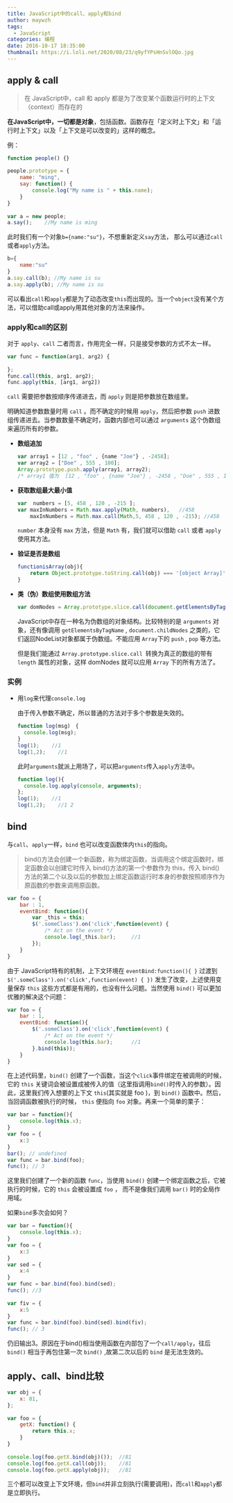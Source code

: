 ```yaml
---
title: JavaScript中的call、apply和bind
author: maywzh
tags:
  - JavaScript
categories: 编程
date: 2016-10-17 18:35:00
thumbnail: https://i.loli.net/2020/08/23/q9yfYPsHnSvlOQo.jpg
---
```

## apply & call
 
> 在 JavaScript中，call 和 apply 都是为了改变某个函数运行时的上下文（context）而存在的 

**在JavaScript中，一切都是对象**，包括函数。函数存在「定义时上下文」和「运行时上下文」以及「上下文是可以改变的」这样的概念。

<!--more-->

例：

```JavaScript
function people() {}
 
people.prototype = {
    name: "ming",
    say: function() {
        console.log("My name is " + this.name);
    }
}
 
var a = new people;
a.say();    //My name is ming
```

此时我们有一个对象`b={name:"su"}`，不想重新定义`say`方法， 那么可以通过`call`或者`apply`方法。

```JavaScript
b={
	name:"su"
}
a.say.call(b); //My name is su
a.say.apply(b); //My name is su
```

可以看出`call`和`apply`都是为了动态改变`this`而出现的。当一个`object`没有某个方法，可以借助call或apply用其他对象的方法来操作。

### apply和call的区别

对于 `apply`、`call` 二者而言，作用完全一样，只是接受参数的方式不太一样。

```JavaScript
var func = function(arg1, arg2) {
     
};
func.call(this, arg1, arg2);
func.apply(this, [arg1, arg2])
```

`call` 需要把参数按顺序传递进去，而 `apply` 则是把参数放在数组里。　

明确知道参数数量时用 `call` 。而不确定的时候用 `apply`，然后把参数 `push` 进数组传递进去。当参数数量不确定时，函数内部也可以通过 `arguments` 这个伪数组来遍历所有的参数。

- **数组追加**

  ```JavaScript
  var array1 = [12 , "foo" , {name "Joe"} , -2458]; 
  var array2 = ["Doe" , 555 , 100]; 
  Array.prototype.push.apply(array1, array2); 
  /* array1 值为  [12 , "foo" , {name "Joe"} , -2458 , "Doe" , 555 , 100] */
  ```


- **获取数组最大最小值**

  ```JavaScript
  var  numbers = [5, 458 , 120 , -215 ]; 
  var maxInNumbers = Math.max.apply(Math, numbers),   //458
      maxInNumbers = Math.max.call(Math,5, 458 , 120 , -215); //458
  ```

  `number` 本身没有 `max` 方法，但是 `Math` 有，我们就可以借助 `call` 或者 `apply` 使用其方法。

- **验证是否是数组**

  ```JavaScript
  functionisArray(obj){ 
      return Object.prototype.toString.call(obj) === '[object Array]' ;
  }
  ```


- **类（伪）数组使用数组方法**

  ```JavaScript
  var domNodes = Array.prototype.slice.call(document.getElementsByTagName("*"));
  ```

  JavaScript中存在一种名为伪数组的对象结构。比较特别的是 `arguments` 对象，还有像调用 `getElementsByTagName` , `document.childNodes` 之类的，它们返回NodeList对象都属于伪数组。不能应用 `Array`下的 `push` , `pop` 等方法。

  但是我们能通过 `Array.prototype.slice.call `转换为真正的数组的带有 `length` 属性的对象，这样 domNodes 就可以应用 `Array` 下的所有方法了。

### 实例

- 用`log`来代理`console.log`

  由于传入参数不确定，所以普通的方法对于多个参数是失效的。

  ```JavaScript
  function log(msg)　{
    console.log(msg);
  }
  log(1);    //1
  log(1,2);    //1
  ```

  此时`arguments`就派上用场了，可以把`arguments`传入`apply`方法中。

  ```JavaScript
  function log(){
    console.log.apply(console, arguments);
  };
  log(1);    //1
  log(1,2);    //1 2
  ```



## bind

与`call`、`apply`一样，`bind` 也可以改变函数体内` this `的指向。

> bind()方法会创建一个新函数，称为绑定函数，当调用这个绑定函数时，绑定函数会以创建它时传入 bind()方法的第一个参数作为 this，传入 bind() 方法的第二个以及以后的参数加上绑定函数运行时本身的参数按照顺序作为原函数的参数来调用原函数。

```JavaScript
var foo = {
    bar : 1,
    eventBind: function(){
        var _this = this;
        $('.someClass').on('click',function(event) {
            /* Act on the event */
            console.log(_this.bar);     //1
        });
    }
}
```

由于 JavaScript特有的机制，上下文环境在 `eventBind:function(){ }` 过渡到 `$('.someClass').on('click',function(event) { })` 发生了改变，上述使用变量保存 `this` 这些方式都是有用的，也没有什么问题。当然使用 `bind()` 可以更加优雅的解决这个问题：

```JavaScript
var foo = {
    bar : 1,
    eventBind: function(){
        $('.someClass').on('click',function(event) {
            /* Act on the event */
            console.log(this.bar);      //1
        }.bind(this));
    }
}
```

在上述代码里，`bind()` 创建了一个函数，当这个`click`事件绑定在被调用的时候，它的 `this` 关键词会被设置成被传入的值（这里指调用`bind()`时传入的参数）。因此，这里我们传入想要的上下文 `this`(其实就是 foo )，到 `bind()` 函数中。然后，当回调函数被执行的时候， `this` 便指向 `foo` 对象。再来一个简单的栗子：

```JavaScript
var bar = function(){
	console.log(this.x);
}
var foo = {
	x:3
}
bar(); // undefined
var func = bar.bind(foo);
func(); // 3
```

这里我们创建了一个新的函数 `func`，当使用 `bind()` 创建一个绑定函数之后，它被执行的时候，它的 `this` 会被设置成 `foo` ， 而不是像我们调用 `bar()` 时的全局作用域。



如果`bind`多次会如何？

```JavaScript
var bar = function(){
    console.log(this.x);
}
var foo = {
    x:3
}
var sed = {
    x:4
}
var func = bar.bind(foo).bind(sed);
func(); //3
 
var fiv = {
    x:5
}
var func = bar.bind(foo).bind(sed).bind(fiv);
func(); // 3
```

仍旧输出3。原因在于bind()相当使用函数在内部包了一个`call/apply`，往后 `bind()` 相当于再包住第一次 `bind()` ,故第二次以后的 `bind` 是无法生效的。

## apply、call、bind比较

```JavaScript
var obj = {
    x: 81,
};
 
var foo = {
    getX: function() {
        return this.x;
    }
}
 
console.log(foo.getX.bind(obj)());  //81
console.log(foo.getX.call(obj));    //81
console.log(foo.getX.apply(obj));   //81
```

三个都可以改变上下文环境，但`bind`并非立刻执行(需要调用)，而`call`和`apply`都是立即执行。